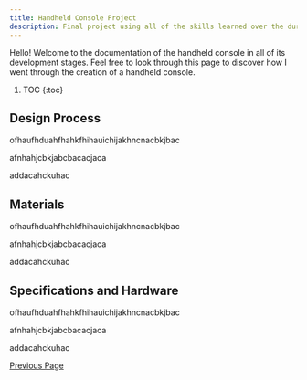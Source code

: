 ```yaml
---
title: Handheld Console Project
description: Final project using all of the skills learned over the duration of the TEJ3MR course.
---
```


Hello! Welcome to the documentation of the handheld console in all of its development stages. Feel free to look through this page to discover how I went through the creation of a handheld console. 

1. TOC
{:toc}

## Design Process

ofhaufhduahfhahkfhihauichijakhncnacbkjbac

afnhahjcbkjabcbacacjaca

addacahckuhac

## Materials

ofhaufhduahfhahkfhihauichijakhncnacbkjbac

afnhahjcbkjabcbacacjaca

addacahckuhac

## Specifications and Hardware

ofhaufhduahfhahkfhihauichijakhncnacbkjbac

afnhahjcbkjabcbacacjaca

addacahckuhac

[Previous Page](./)